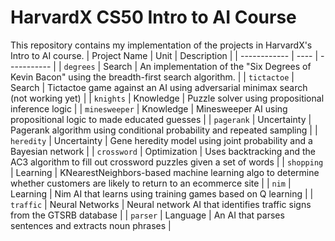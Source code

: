 # HarvardX CS50 Intro to AI Course
This repository contains my implementation of the projects in HarvardX's Intro to AI course.
| Project Name | Unit | Description |
| ------------ | ---- | ----------- |
| `degrees` | Search | An implementation of the "Six Degrees of Kevin Bacon" using the breadth-first search algorithm. | 
| `tictactoe` | Search | Tictactoe game against an AI using adversarial minimax search (not working yet) | 
| `knights` | Knowledge | Puzzle solver using propositional inference logic | 
| `minesweeper` | Knowledge | Minesweeper AI using propositional logic to made educated guesses | 
| `pagerank` | Uncertainty | Pagerank algorithm using conditional probability and repeated sampling | 
| `heredity` | Uncertainty | Gene heredity model using joint probability and a Bayesian network | 
| `crossword` | Optimization | Uses backtracking and the AC3 algorithm to fill out crossword puzzles given a set of words | 
| `shopping` | Learning | KNearestNeighbors-based machine learning algo to determine whether customers are likely to return to an ecommerce site | 
| `nim` | Learning | Nim AI that learns using training games based on Q learning |
| `traffic` | Neural Networks | Neural network AI that identifies traffic signs from the GTSRB database |
| `parser` | Language | An AI that parses sentences and extracts noun phrases |
